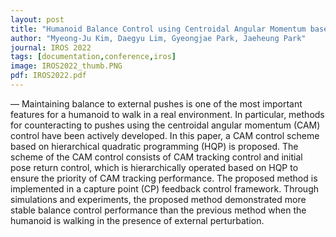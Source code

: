 ```yaml
---
layout: post
title: "Humanoid Balance Control using Centroidal Angular Momentum based on Hierarchical Quadratic Programming"
author: "Myeong-Ju Kim, Daegyu Lim, Gyeongjae Park, Jaeheung Park"
journal: IROS 2022
tags: [documentation,conference,iros]
image: IROS2022_thumb.PNG
pdf: IROS2022.pdf
---
```

— Maintaining balance to external pushes is one of the most important features for a humanoid to walk in a real environment. In particular, methods for counteracting to pushes using the centroidal angular momentum (CAM) control have been actively developed. In this paper, a CAM control scheme based on hierarchical quadratic programming
(HQP) is proposed. The scheme of the CAM control consists of CAM tracking control and initial pose return control, which is hierarchically operated based on HQP to ensure the priority of CAM tracking performance. The proposed method is implemented in a capture point (CP) feedback control framework. Through simulations and experiments, the proposed method demonstrated more stable balance control performance than the previous method when the humanoid is walking in the presence of external perturbation.
